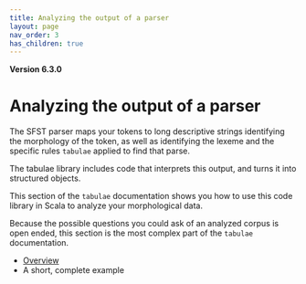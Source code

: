 ```yaml
---
title: Analyzing the output of a parser
layout: page
nav_order: 3
has_children: true
---
```


**Version 6.3.0**

# Analyzing the output of a parser

The SFST parser maps your tokens to long descriptive strings identifying the morphology of the token, as well as identifying the lexeme and the specific rules `tabulae` applied to find that parse.

The tabulae library includes code that interprets this output, and turns it into structured objects.

This section of the `tabulae` documentation shows you how to use this code library in Scala to analyze your morphological data.

Because the possible questions you could ask of an analyzed corpus is open ended, this section is the most complex part of the `tabulae` documentation.

- [Overview](parsedOutput/)
-  A short, complete example
